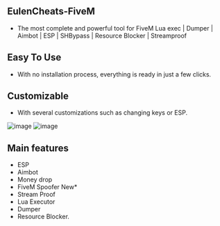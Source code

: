 ## EulenCheats-FiveM
- The most complete and powerful tool for FiveM Lua exec | Dumper | Aimbot | ESP | SHBypass | Resource Blocker | Streamproof
## Easy To Use
- With no installation process, everything is ready in just a few clicks.
## Customizable
- With several customizations such as changing keys or ESP.

![image](https://github.com/whall3n/EulenCheats/assets/163763143/39831720-234a-49cf-8e04-bb186fc4c2a6)
![image](https://github.com/whall3n/EulenCheats/assets/163763143/fb3599b2-9860-43a5-8738-03809365d8f8)

## Main features
- ESP
- Aimbot
- Money drop
- FiveM Spoofer New*
- Stream Proof
- Lua Executor
- Dumper
- Resource Blocker.
